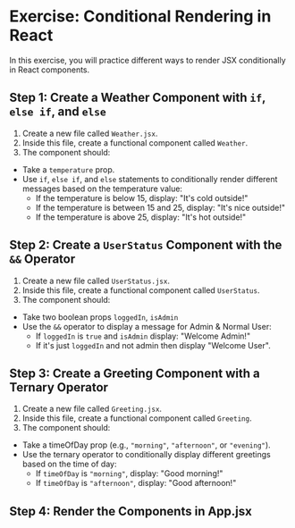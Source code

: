 # Exercise: Conditional Rendering in React
In this exercise, you will practice different ways to render JSX conditionally in React components.

## Step 1: Create a Weather Component with `if`, `else if`, and `else`
1. Create a new file called `Weather.jsx`.
2. Inside this file, create a functional component called `Weather`.
3. The component should:
- Take a `temperature` prop.
- Use `if`, `else if`, and `else` statements to conditionally render different messages based on the temperature value:
  - If the temperature is below 15, display: "It's cold outside!"
  - If the temperature is between 15 and 25, display: "It's nice outside!"
  - If the temperature is above 25, display: "It's hot outside!"

## Step 2: Create a `UserStatus` Component with the `&&` Operator
1. Create a new file called `UserStatus.jsx`.
2. Inside this file, create a functional component called `UserStatus`.
3. The component should:
- Take two boolean props `loggedIn`, `isAdmin`
- Use the `&&` operator to display a message for Admin & Normal User:
  - If `loggedIn` is `true` and `isAdmin` display: "Welcome Admin!"
  - If it's just `loggedIn` and not admin then display "Welcome User".

## Step 3: Create a Greeting Component with a Ternary Operator
1. Create a new file called `Greeting.jsx`.
2. Inside this file, create a functional component called `Greeting`.
3. The component should:
- Take a timeOfDay prop (e.g., `"morning"`, `"afternoon"`, or `"evening"`).
- Use the ternary operator to conditionally display different greetings based on the time of day:
  - If `timeOfDay` is `"morning"`, display: "Good morning!"
  - If `timeOfDay` is `"afternoon"`, display: "Good afternoon!"

## Step 4: Render the Components in App.jsx